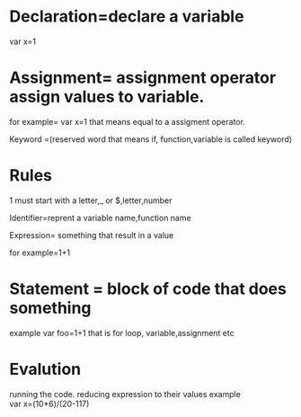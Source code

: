 # Declaration=declare a variable
var x=1

# Assignment= assignment  operator assign values to variable.
for example= var x=1  that means equal to a assigment operator.

Keyword =(reserved word that means if, function,variable is called keyword)
# Rules 
1  must start with a letter,_ or $,letter,number

Identifier=reprent a variable name,function name

Expression= something that result in a value

for example=1+1

  # Statement = block of code that does something
example  var foo=1+1
  that is for loop, variable,assignment etc


# Evalution
running the code.
reducing expression to their values
 example  
 var x=(10*6)/(20-117)
 